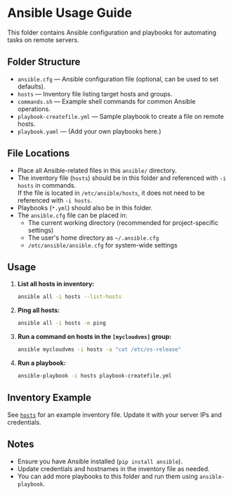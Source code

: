 # Ansible Usage Guide

This folder contains Ansible configuration and playbooks for automating tasks on remote servers.

## Folder Structure

- `ansible.cfg` — Ansible configuration file (optional, can be used to set defaults).
- `hosts` — Inventory file listing target hosts and groups.
- `commands.sh` — Example shell commands for common Ansible operations.
- `playbook-createfile.yml` — Sample playbook to create a file on remote hosts.
- `playbook.yaml` — (Add your own playbooks here.)

## File Locations

- Place all Ansible-related files in this `ansible/` directory.
- The inventory file (`hosts`) should be in this folder and referenced with `-i hosts` in commands.  
  If the file is located in `/etc/ansible/hosts`, it does not need to be referenced with `-i hosts`.
- Playbooks (`*.yml`) should also be in this folder.
- The `ansible.cfg` file can be placed in:
  - The current working directory (recommended for project-specific settings)
  - The user's home directory as `~/.ansible.cfg`
  - `/etc/ansible/ansible.cfg` for system-wide settings

## Usage

1. **List all hosts in inventory:**
   ```sh
   ansible all -i hosts --list-hosts
   ```

2. **Ping all hosts:**
   ```sh
   ansible all -i hosts -m ping
   ```

3. **Run a command on hosts in the `[mycloudvms]` group:**
   ```sh
   ansible mycloudvms -i hosts -a "cat /etc/os-release"
   ```

4. **Run a playbook:**
   ```sh
   ansible-playbook -i hosts playbook-createfile.yml
   ```

## Inventory Example

See [`hosts`](hosts) for an example inventory file. Update it with your server IPs and credentials.

## Notes

- Ensure you have Ansible installed (`pip install ansible`).
- Update credentials and hostnames in the inventory file as needed.
- You can add more playbooks to this folder and run them using `ansible-playbook`.
